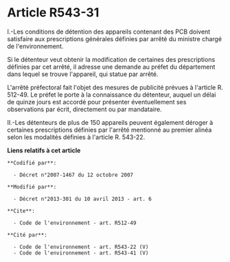 # Article R543-31

I.-Les conditions de détention des appareils contenant des PCB doivent satisfaire aux prescriptions générales définies par
arrêté du ministre chargé de l'environnement. 

Si le détenteur veut obtenir la modification de certaines des prescriptions définies par cet arrêté, il adresse une demande
au préfet du département dans lequel se trouve l'appareil, qui statue par arrêté. 

L'arrêté préfectoral fait l'objet des mesures de publicité prévues à l'article R. 512-49. Le préfet le porte à la
connaissance du détenteur, auquel un délai de quinze jours est accordé pour présenter éventuellement ses observations par
écrit, directement ou par mandataire. 

II.-Les détenteurs de plus de 150 appareils peuvent également déroger à certaines prescriptions définies par l'arrêté
mentionné au premier alinéa selon les modalités définies à l'article R. 543-22.

**Liens relatifs à cet article**

	**Codifié par**:

	  - Décret n°2007-1467 du 12 octobre 2007

	**Modifié par**:

	  - Décret n°2013-301 du 10 avril 2013 - art. 6

	**Cite**:

	  - Code de l'environnement - art. R512-49

	**Cité par**:

	  - Code de l'environnement - art. R543-22 (V)
	  - Code de l'environnement - art. R543-41 (V)
